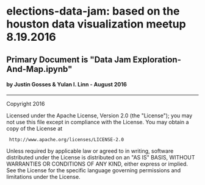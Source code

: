 # elections-data-jam: based on the houston data visualization meetup 8.19.2016

## Primary Document is "Data Jam Exploration-And-Map.ipynb"

#### by Justin Gosses & Yulan I. Linn - August 2016

---------------------------------------------------------------------------------------

   Copyright 2016

   Licensed under the Apache License, Version 2.0 (the "License");
   you may not use this file except in compliance with the License.
   You may obtain a copy of the License at

     http://www.apache.org/licenses/LICENSE-2.0

   Unless required by applicable law or agreed to in writing, software
   distributed under the License is distributed on an "AS IS" BASIS,
   WITHOUT WARRANTIES OR CONDITIONS OF ANY KIND, either express or implied.
   See the License for the specific language governing permissions and
   limitations under the License.
